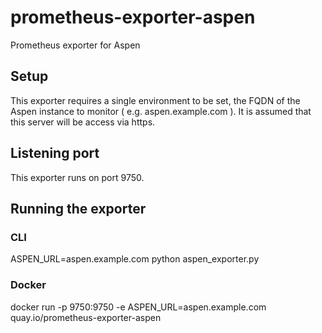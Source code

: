 # prometheus-exporter-aspen

Prometheus exporter for Aspen

## Setup

This exporter requires a single environment to be set, the FQDN of the Aspen instance to monitor ( e.g. aspen.example.com ).
It is assumed that this server will be access via https.

## Listening port

This exporter runs on port 9750.

## Running the exporter

### CLI
ASPEN_URL=aspen.example.com python aspen_exporter.py

### Docker
docker run -p 9750:9750 -e ASPEN_URL=aspen.example.com quay.io/prometheus-exporter-aspen
